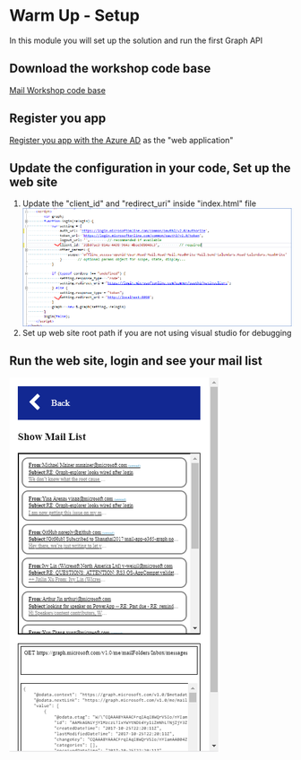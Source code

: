 # Warm Up - Setup
In this module you will set up the solution and run the first Graph API

## Download the workshop code base
[Mail Workshop code base](https://github.com/InteropEvents/mail-app-microsoft-graph/tree/master/workshop-code-base)

## Register you app
[Register you app with the Azure AD](https://developer.microsoft.com/en-us/graph/docs/concepts/auth_register_app_v2) as the "web application" 

## Update the configuration in your code, Set up the web site
1. Update the "client_id" and "redirect_uri" inside "index.html" file
![alt text](imgs/code-config.png "Code Configuration")
2. Set up web site root path if you are not using visual studio for debugging

## Run the web site, login and see your mail list
![alt text](imgs/showmaillist.PNG "The mail list")


